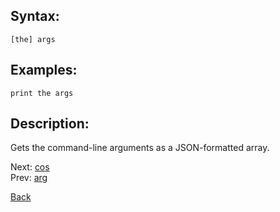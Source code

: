 ## Syntax:
`[the] args`

## Examples:
`print the args`

## Description:
Gets the command-line arguments as a JSON-formatted array. 

Next: [cos](cos.md)  
Prev: [arg](arg.md)

[Back](../../README.md)
